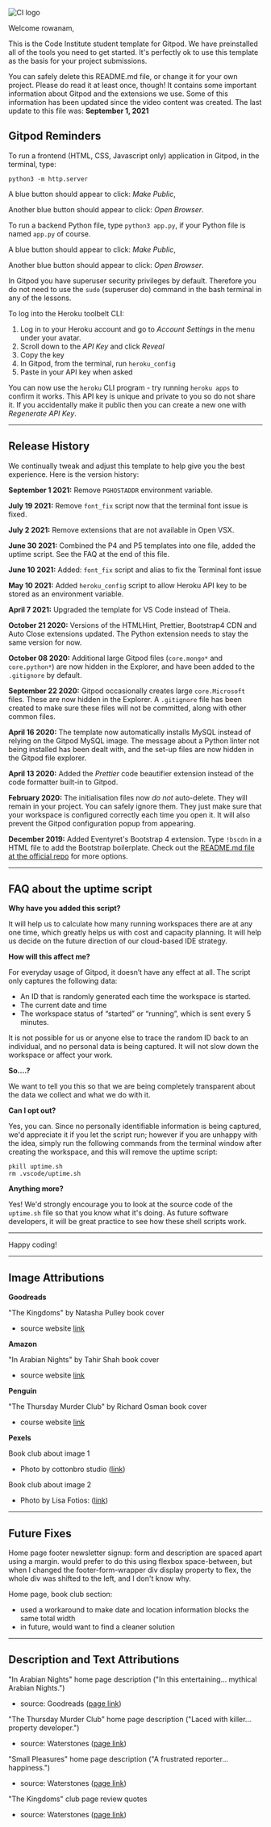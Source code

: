 ![CI logo](https://codeinstitute.s3.amazonaws.com/fullstack/ci_logo_small.png)

Welcome rowanam,

This is the Code Institute student template for Gitpod. We have preinstalled all of the tools you need to get started. It's perfectly ok to use this template as the basis for your project submissions.

You can safely delete this README.md file, or change it for your own project. Please do read it at least once, though! It contains some important information about Gitpod and the extensions we use. Some of this information has been updated since the video content was created. The last update to this file was: **September 1, 2021**

## Gitpod Reminders

To run a frontend (HTML, CSS, Javascript only) application in Gitpod, in the terminal, type:

`python3 -m http.server`

A blue button should appear to click: _Make Public_,

Another blue button should appear to click: _Open Browser_.

To run a backend Python file, type `python3 app.py`, if your Python file is named `app.py` of course.

A blue button should appear to click: _Make Public_,

Another blue button should appear to click: _Open Browser_.

In Gitpod you have superuser security privileges by default. Therefore you do not need to use the `sudo` (superuser do) command in the bash terminal in any of the lessons.

To log into the Heroku toolbelt CLI:

1. Log in to your Heroku account and go to *Account Settings* in the menu under your avatar.
2. Scroll down to the *API Key* and click *Reveal*
3. Copy the key
4. In Gitpod, from the terminal, run `heroku_config`
5. Paste in your API key when asked

You can now use the `heroku` CLI program - try running `heroku apps` to confirm it works. This API key is unique and private to you so do not share it. If you accidentally make it public then you can create a new one with _Regenerate API Key_.

------

## Release History

We continually tweak and adjust this template to help give you the best experience. Here is the version history:

**September 1 2021:** Remove `PGHOSTADDR` environment variable.

**July 19 2021:** Remove `font_fix` script now that the terminal font issue is fixed.

**July 2 2021:** Remove extensions that are not available in Open VSX.

**June 30 2021:** Combined the P4 and P5 templates into one file, added the uptime script. See the FAQ at the end of this file.

**June 10 2021:** Added: `font_fix` script and alias to fix the Terminal font issue

**May 10 2021:** Added `heroku_config` script to allow Heroku API key to be stored as an environment variable.

**April 7 2021:** Upgraded the template for VS Code instead of Theia.

**October 21 2020:** Versions of the HTMLHint, Prettier, Bootstrap4 CDN and Auto Close extensions updated. The Python extension needs to stay the same version for now.

**October 08 2020:** Additional large Gitpod files (`core.mongo*` and `core.python*`) are now hidden in the Explorer, and have been added to the `.gitignore` by default.

**September 22 2020:** Gitpod occasionally creates large `core.Microsoft` files. These are now hidden in the Explorer. A `.gitignore` file has been created to make sure these files will not be committed, along with other common files.

**April 16 2020:** The template now automatically installs MySQL instead of relying on the Gitpod MySQL image. The message about a Python linter not being installed has been dealt with, and the set-up files are now hidden in the Gitpod file explorer.

**April 13 2020:** Added the _Prettier_ code beautifier extension instead of the code formatter built-in to Gitpod.

**February 2020:** The initialisation files now _do not_ auto-delete. They will remain in your project. You can safely ignore them. They just make sure that your workspace is configured correctly each time you open it. It will also prevent the Gitpod configuration popup from appearing.

**December 2019:** Added Eventyret's Bootstrap 4 extension. Type `!bscdn` in a HTML file to add the Bootstrap boilerplate. Check out the <a href="https://github.com/Eventyret/vscode-bcdn" target="_blank">README.md file at the official repo</a> for more options.

------

## FAQ about the uptime script

**Why have you added this script?**

It will help us to calculate how many running workspaces there are at any one time, which greatly helps us with cost and capacity planning. It will help us decide on the future direction of our cloud-based IDE strategy.

**How will this affect me?**

For everyday usage of Gitpod, it doesn’t have any effect at all. The script only captures the following data:

- An ID that is randomly generated each time the workspace is started.
- The current date and time
- The workspace status of “started” or “running”, which is sent every 5 minutes.

It is not possible for us or anyone else to trace the random ID back to an individual, and no personal data is being captured. It will not slow down the workspace or affect your work.

**So….?**

We want to tell you this so that we are being completely transparent about the data we collect and what we do with it.

**Can I opt out?**

Yes, you can. Since no personally identifiable information is being captured, we'd appreciate it if you let the script run; however if you are unhappy with the idea, simply run the following commands from the terminal window after creating the workspace, and this will remove the uptime script:

```
pkill uptime.sh
rm .vscode/uptime.sh
```

**Anything more?**

Yes! We'd strongly encourage you to look at the source code of the `uptime.sh` file so that you know what it's doing. As future software developers, it will be great practice to see how these shell scripts work.

---

Happy coding!

------

## Image Attributions

**Goodreads**

"The Kingdoms" by Natasha Pulley book cover
- source website <a href="https://www.goodreads.com/book/show/54680112-the-kingdoms?from_search=true&from_srp=true&qid=GVUkcXrNbT&rank=1" target="_blank">link</a>

**Amazon**

"In Arabian Nights" by Tahir Shah book cover
- source website <a href="https://www.amazon.co.uk/Arabian-Nights-Tahir-Shah/dp/0553818767" target="_blank">link</a>

**Penguin**

"The Thursday Murder Club" by Richard Osman book cover
- course website <a href="https://www.penguin.co.uk/books/315815/the-thursday-murder-club-by-osman-richard/9780241988268" target="_blank">link</a>

**Pexels**

Book club about image 1
- Photo by cottonbro studio (<a href="https://www.pexels.com/photo/woman-in-gray-robe-reading-book-4861330/" target="_blank">link</a>)

Book club about image 2
- Photo by Lisa Fotios: (<a href="https://www.pexels.com/photo/pink-rose-in-vase-centerpiece-on-brown-wooden-table-1024359/" target=_blank>link</a>)

------

## Future Fixes

Home page footer newsletter signup: form and description are spaced apart using a margin. would prefer to do this using flexbox space-between, but when I changed the footer-form-wrapper div display property to flex, the whole div was shifted to the left, and I don't know why.

Home page, book club section:
- used a workaround to make date and location information blocks the same total width
- in future, would want to find a cleaner solution

------

## Description and Text Attributions

"In Arabian Nights" home page description ("In this entertaining... mythical Arabian Nights.")
- source: Goodreads (<a href="https://www.goodreads.com/book/show/1332455.In_Arabian_Nights?from_search=true&from_srp=true&qid=3TiHOyIRz8&rank=1" target="_blank">page link</a>)

"The Thursday Murder Club" home page description ("Laced with killer... property developer.")
- source: Waterstones (<a href="https://www.waterstones.com/book/the-thursday-murder-club/richard-osman/9780241988268" target="_blank">page link</a>)

"Small Pleasures" home page description ("A frustrated reporter... happiness.")
- source: Waterstones (<a href="https://www.waterstones.com/book/small-pleasures/clare-chambers/9781474613903" target="_blank">page link</a>)

"The Kingdoms" club page review quotes
- source: Waterstones (<a href="https://www.waterstones.com/book/the-kingdoms/natasha-pulley/9781526623157" target="_blank">page link</a>)